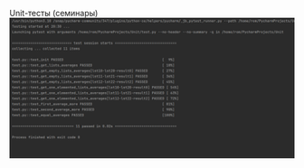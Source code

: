 Unit-тесты (семинары)
![Снимок экрана от 2023-10-03 20-30-25.png](%D0%A1%D0%BD%D0%B8%D0%BC%D0%BE%D0%BA%20%D1%8D%D0%BA%D1%80%D0%B0%D0%BD%D0%B0%20%D0%BE%D1%82%202023-10-03%2020-30-25.png)